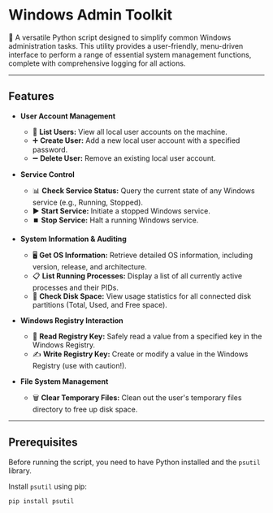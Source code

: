 # Windows Admin Toolkit

🧰 A versatile Python script designed to simplify common Windows administration tasks. This utility provides a user-friendly, menu-driven interface to perform a range of essential system management functions, complete with comprehensive logging for all actions.

---
## Features

* **User Account Management**
    * 👤 **List Users:** View all local user accounts on the machine.
    * ➕ **Create User:** Add a new local user account with a specified password.
    * ➖ **Delete User:** Remove an existing local user account.

* **Service Control**
    * 📊 **Check Service Status:** Query the current state of any Windows service (e.g., Running, Stopped).
    * ▶️ **Start Service:** Initiate a stopped Windows service.
    * ⏹️ **Stop Service:** Halt a running Windows service.

* **System Information & Auditing**
    * 🖥️ **Get OS Information:** Retrieve detailed OS information, including version, release, and architecture.
    * 📋 **List Running Processes:** Display a list of all currently active processes and their PIDs.
    * 💾 **Check Disk Space:** View usage statistics for all connected disk partitions (Total, Used, and Free space).

* **Windows Registry Interaction**
    * 📖 **Read Registry Key:** Safely read a value from a specified key in the Windows Registry.
    * ✍️ **Write Registry Key:** Create or modify a value in the Windows Registry (use with caution!).

* **File System Management**
    * 🗑️ **Clear Temporary Files:** Clean out the user's temporary files directory to free up disk space.

---
## Prerequisites

Before running the script, you need to have Python installed and the `psutil` library.

Install `psutil` using pip:
```bash
pip install psutil
